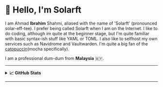 
# 👋 Hello, I'm Solarft

I am Ahmad **Ibrahim** Shahmi, aliased with the name of 'Solarft' (pronounced solar-eff-tee). I prefer being called Solarft when I am on the Internet. I like to do coding, although im quite at the beginner stage, but I'm quite familiar with basic syntax-ish stuff like YAML or TOML. I also like to selfhost my own services such as Navidrome and Vaultwarden. I'm quite a big fan of the [catppuccin](https://github.com/catppuccin/catppuccin)(mocha specifically).

I am a professional dum-dum from **Malaysia** 🇲🇾.

---

<details>
<summary><b>📈 GitHub Stats</b></summary>

  [![Anurag's GitHub stats](https://github-readme-stats.vercel.app/api?username=solarft&bg_color=161320&text_color=D9E0EE&icon_color=DDB6F2&title_color=96CDFB)](https://github.com/anuraghazra/github-readme-stats)
</details>

---
